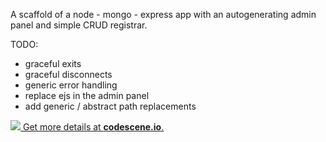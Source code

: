 A scaffold of a node - mongo - express app with an autogenerating admin panel and simple CRUD registrar.

TODO:
  - graceful exits
  - graceful disconnects
  - generic error handling
  - replace ejs in the admin panel
  - add generic / abstract path replacements

[![](https://codescene.io/projects/5061/status.svg) Get more details at **codescene.io**.](https://codescene.io/projects/5061/jobs/latest-successful/results)
